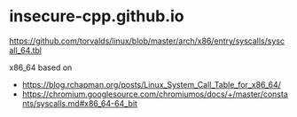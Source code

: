 # insecure-cpp.github.io

https://github.com/torvalds/linux/blob/master/arch/x86/entry/syscalls/syscall_64.tbl

x86_64 based on 
* https://blog.rchapman.org/posts/Linux_System_Call_Table_for_x86_64/
* https://chromium.googlesource.com/chromiumos/docs/+/master/constants/syscalls.md#x86_64-64_bit
